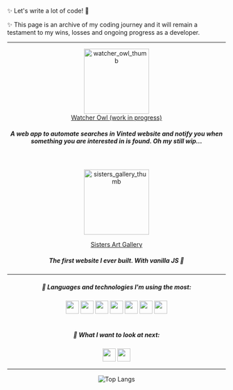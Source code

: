 
<div>
  
✨ Let's write a lot of code! :raised_hands:

✨ This page is an archive of my coding journey and it will remain a testament to my wins, losses and ongoing progress as a developer.
</div>

<hr/>

<div align="center">
<a href="https://watcher-owl.vercel.app" target=”_blank”><img width="150" alt="watcher_owl_thumb" src="https://github.com/pauliusgin/pauliusgin/assets/140472668/d7c94be7-cc51-4323-a020-1c8409b7db0e"></a><br/>
<a href="https://watcher-owl.vercel.app" target=”_blank”>Watcher Owl (work in progress)<a/><br/>
  
  ##### A web app to automate searches in Vinted website and notify you when something you are interested in is found. Oh my still wip...
<br/>
  <br/>
<a href="https://sistersartgallery.netlify.app" target=”_blank”><img width="150" alt="sisters_gallery_thumb" src="https://github.com/pauliusgin/pauliusgin/assets/140472668/ba51ae6e-8007-40da-b4e8-51d1fbf2949e"></a><br/>
  
<a href="https://sistersartgallery.netlify.app" target=”_blank”>Sisters Art Gallery</a> <br/>

  ##### The first website I ever built. With vanilla JS 🤡
  
</div>

---

<div align="center">
  
##### 🌱 Languages and technologies I'm using the most:

<img src="https://img.shields.io/badge/-TypeScript-000?&logo=TypeScript" height="30">
<img src="https://img.shields.io/badge/-Node-000?&logo=Node.js" height="30">
<img src="https://img.shields.io/badge/-Express-000?&logo=Express" height="30">
<img src="https://img.shields.io/badge/-postgresql-000?&logo=postgresql" height="30">
<img src="https://img.shields.io/badge/-MongoDB-000?&logo=MongoDB" height="30">
<img src="https://img.shields.io/badge/-Git-000?&logo=Git" height="30">
<img src="https://img.shields.io/badge/-Docker-000?&logo=Docker" height="30">
<br />
<br />

##### :telescope: What I want to look at next:

<img src="https://img.shields.io/badge/-htmx-000?&logo=htmx" height="30">
<img src="https://img.shields.io/badge/C-000?&logo=C" height="30">
</div>

  ---
  
<div align="center">

![Top Langs](https://github-readme-stats.vercel.app/api/top-langs/?username=pauliusgin&exclude_repo=pauliusgin,HTML,JavaScript,TypeScript,react-shop.react-shop-backend&layout=compact&hide_border=true&bg_color=0D1117&title_color=ffffff&text_color=ffffff)
  
</div>
